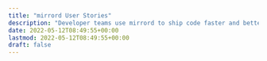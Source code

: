 ```yaml
---
title: "mirrord User Stories"
description: "Developer teams use mirrord to ship code faster and better."
date: 2022-05-12T08:49:55+00:00
lastmod: 2022-05-12T08:49:55+00:00
draft: false
---
```

